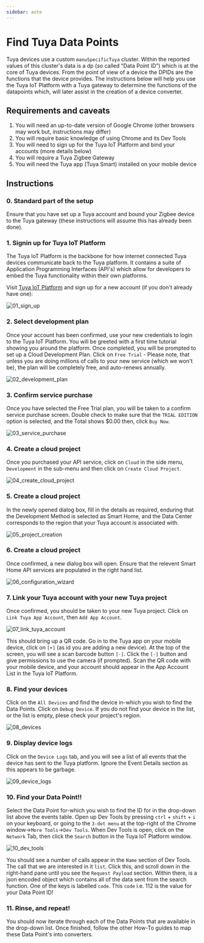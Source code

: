```yaml
---
sidebar: auto
---
```


# Find Tuya Data Points
Tuya devices use a custom `manuSpecificTuya` cluster. Within the reported values of this cluster's data is a dp (so called “Data Point ID”) which is at the core of Tuya devices. From the point of view of a device the DPIDs are the functions that the device provides. The instructions below will help you use the Tuya IoT Platform with a Tuya gateway to determine the functions of the datapoints which, will later assist in the creation of a device converter.

## Requirements and caveats
1. You will need an up-to-date version of Google Chrome (other browsers may work but, instructions may differ)
2. You will require basic knowledge of using Chrome and its Dev Tools
3. You will need to sign up for the Tuya IoT Platform and bind your accounts (more details below)
4. You will require a Tuya Zigbee Gateway
5. You will need the Tuya app (Tuya Smart) installed on your mobile device

## Instructions
### 0. Standard part of the setup
Ensure that you have set up a Tuya account and bound your Zigbee device to the Tuya gateway (these instructions will assume this has already been done).

### 1. Signin up for Tuya IoT Platform
The Tuya IoT Platform is the backbone for how internet connected Tuya devices communicate back to the Tuya platform. It contains a suite of Application Programming Interfaces (API's) which allow for developers to embed the Tuya functionality within their own platforms.

Visit [Tuya IoT Platform](https://iot.tuya.com/) and sign up for a new account (if you don't already have one):

![01_sign_up](../images/how_tos/tuya_dp/01_sign_up.png)

### 2. Select development plan
Once your account has been confirmed, use your new credentials to login to the Tuya IoT Platform. You will be greeted with a first time tutorial showing you around the platform. Once completed, you will be prompted to set up a Cloud Development Plan. Click on `Free Trial` - Please note, that unless you are doing millions of calls to your new service (which we won't be), the plan will be completely free, and auto-renews annually.

![02_development_plan](../images/how_tos/tuya_dp/02_development_plan.png)

### 3. Confirm service purchase
Once you have selected the Free Trial plan, you will be taken to a confirm service purchase screen. Double check to make sure that the `TRIAL EDITION` option is selected, and the Total shows $0.00 then, click `Buy Now`.

![03_service_purchase](../images/how_tos/tuya_dp/03_service_purchase.png)

### 4. Create a cloud project
Once you purchased your API service, click on `Cloud` in the side menu, `Development` in the sub-menu and then click on `Create Cloud Project`.

![04_create_cloud_project](../images/how_tos/tuya_dp/04_create_cloud_project.png)

### 5. Create a cloud project
In the newly opened dialog box, fill in the details as required, enduring that the Development Method is selected as Smart Home, and the Data Center corresponds to the region that your Tuya account is associated with.

![05_project_creation](../images/how_tos/tuya_dp/05_project_creation.png)

### 6. Create a cloud project
Once confirmed, a new dialog box will open. Ensure that the relevent Smart Home API services are populated in the right hand list.

![06_configuration_wizard](../images/how_tos/tuya_dp/06_configuration_wizard.png)

### 7. Link your Tuya account with your new Tuya project
Once confirmed, you should be taken to your new Tuya project. Click on `Link Tuya App Account`, then `Add App Account`.

![07_link_tuya_account](../images/how_tos/tuya_dp/07_link_tuya_account.png)

This should bring up a QR code. Go in to the Tuya app on your mobile device, click on `[+]` (as id you are adding a new device). At the top of the screen, you will see a scan barcode button `[-]`. Click the `[-]` button and give permissions to use the camera (if prompted). Scan the QR code with your mobile device, and your account should appear in the App Account List in the Tuya IoT Platform.

### 8. Find your devices
Click on the `All Devices` and find the device in-which you wish to find the Data Points. Click on `Debug Device`. If you do not find your device in the list, or the list is empty, plese check your project's region.

![08_devices](../images/how_tos/tuya_dp/08_devices.png)

### 9. Display device logs
Click on the `Device Logs` tab, and you will see a list of all events that the device has sent to the Tuya platform. Ignore the Event Details section as this appears to be garbage.

![09_device_logs](../images/how_tos/tuya_dp/09_device_logs.png)

### 10. Find your Data Point!!
Select the Data Point for-which you wish to find the ID for in the drop-down list above the events table. Open up Dev Tools by pressing `ctrl` + `shift` + `i` on your keyboard, or going to the `3-dot menu` at the top-right of the Chrome window->`More Tools`->`Dev Tools`. When Dev Tools is open, click on the `Network` Tab, then click the `Search` button in the Tuya IoT Platform window.

![10_dev_tools](../images/how_tos/tuya_dp/10_dev_tools.png)

You should see a number of calls appear in the `Name` section of Dev Tools. The call that we are interested in it `list`. Click this, and scroll down in the right-hand pane until you see the `Request Payload` section. Within there, is a json encoded object which contains all of the data sent from the search function. One of the keys is labelled `code`. This `code` i.e. 112 is the value for your Data Point ID!

### 11. Rinse, and repeat!

You should now iterate through each of the Data Points that are available in the drop-down list. Once finished, follow the other How-To guides to map these Data Point's into converters.

